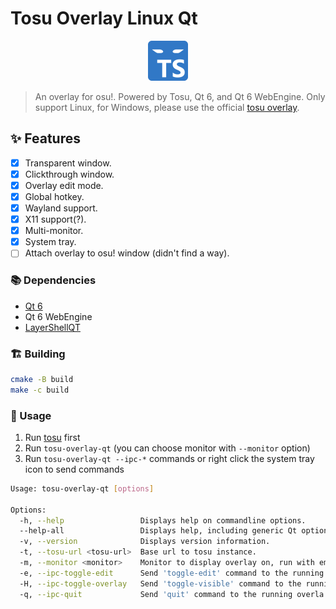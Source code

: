 # Tosu Overlay Linux Qt

<p align="center">
  <img src="./logo.svg" width="64" height="64">
</p>

> An overlay for osu!. Powered by Tosu, Qt 6, and Qt 6 WebEngine.
> Only support Linux, for Windows, please use the official [tosu overlay](https://github.com/tosuapp/tosu).

## ✨ Features

- [x] Transparent window.
- [x] Clickthrough window.
- [x] Overlay edit mode.
- [x] Global hotkey.
- [x] Wayland support.
- [x] X11 support(?).
- [x] Multi-monitor.
- [x] System tray.
- [ ] Attach overlay to osu! window (didn't find a way).

### 📚 Dependencies

- [Qt 6](https://www.qt.io/product/qt6)
- Qt 6 WebEngine
- [LayerShellQT](https://github.com/KDE/layer-shell-qt)

### 🏗️ Building

```sh
cmake -B build
make -c build
```

### 📜 Usage

1. Run [tosu](https://tosu.app) first
2. Run `tosu-overlay-qt` (you can choose monitor with `--monitor` option)
3. Run `tosu-overlay-qt --ipc-*` commands or right click the system tray icon to send commands

```sh
Usage: tosu-overlay-qt [options]

Options:
  -h, --help                 Displays help on commandline options.
  --help-all                 Displays help, including generic Qt options.
  -v, --version              Displays version information.
  -t, --tosu-url <tosu-url>  Base url to tosu instance.
  -m, --monitor <monitor>    Monitor to display overlay on, run with empty flag to show list of monitor
  -e, --ipc-toggle-edit      Send 'toggle-edit' command to the running overlay
  -H, --ipc-toggle-overlay   Send 'toggle-visible' command to the running overlay
  -q, --ipc-quit             Send 'quit' command to the running overla
```
